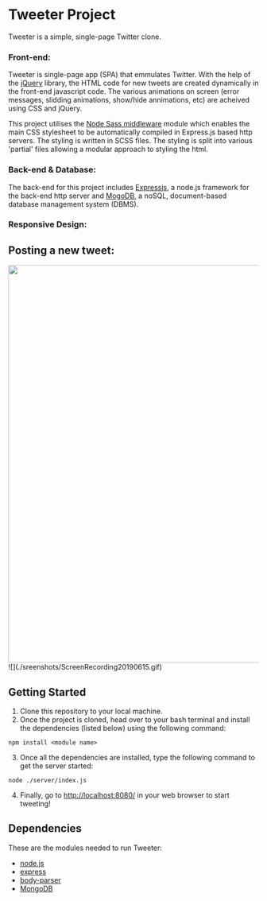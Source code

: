 # Tweeter Project

Tweeter is a simple, single-page Twitter clone.

### Front-end:
Tweeter is single-page app (SPA) that emmulates Twitter. With the help of the [jQuery](https://jquery.com/) library, the HTML code for new tweets are created dynamically in the front-end javascript code. The various animations on screen (error messages, slidding animations, show/hide annimations, etc) are acheived using CSS and jQuery.

This project utilises the [Node Sass middleware](https://www.npmjs.com/package/node-sass-middleware) module which enables the main CSS stylesheet to be automatically compiled in Express.js based http servers. The styling is written in SCSS files. The styling is split into various 'partial' files allowing a modular approach to styling the html.

### Back-end & Database:
The back-end for this project includes [Expressjs](https://expressjs.com/), a node.js framework for the back-end http server and [MogoDB](https://www.mongodb.com/), a noSQL, document-based database management system (DBMS).

### Responsive Design:


## Posting a new tweet:

<img src="./sreenshots/ScreenRecording20190615.gif" width="800">
![](./sreenshots/ScreenRecording20190615.gif)

## Getting Started

1. Clone this repository to your local machine.
2. Once the project is cloned, head over to your bash terminal and install the dependencies (listed below) using the following command:
```
npm install <module name>
```
3. Once all the dependencies are installed, type the following command to get the server started:
```
node ./server/index.js
```
4. Finally, go to <http://localhost:8080/> in your web browser to start tweeting!

## Dependencies

These are the modules needed to run Tweeter:

- [node.js](https://nodejs.org)
- [express](https://expressjs.com/)
- [body-parser](https://www.npmjs.com/package/body-parser)
- [MongoDB](https://www.mongodb.com/)




